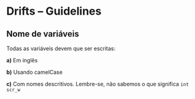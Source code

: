Drifts – Guidelines
===================


Nome de variáveis
-----------------

Todas as variáveis devem que ser escritas:

**a)** Em inglês

**b)** Usando camelCase

**c)** Com nomes descritivos. Lembre-se, não sabemos o que significa `int scr_w`

